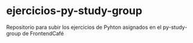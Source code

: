 # ejercicios-py-study-group
Repositorio para subir los ejercicios de Pyhton asignados en el py-study-group de FrontendCafé
